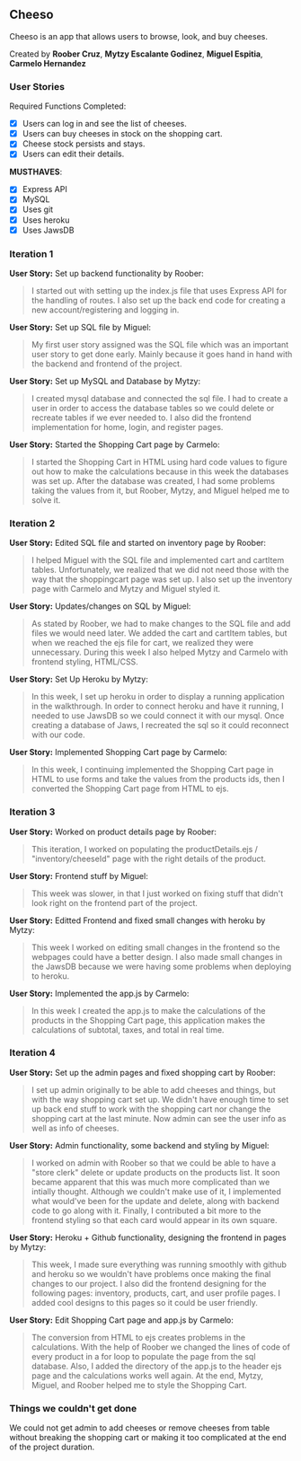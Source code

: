 ## Cheeso

Cheeso is an app that allows users to browse, look, and buy cheeses.

Created by **Roober Cruz**, **Mytzy Escalante Godinez**, **Miguel Espitia**, **Carmelo Hernandez**

### User Stories

Required Functions Completed:
* [x] Users can log in and see the list of cheeses.
* [x] Users can buy cheeses in stock on the shopping cart.
* [x] Cheese stock persists and stays.
* [x] Users can edit their details.

**MUSTHAVES**:
* [x] Express API
* [x] MySQL
* [x] Uses git 
* [x] Uses heroku
* [x] Uses JawsDB

### Iteration 1
**User Story:** Set up backend functionality by Roober:
> I started out with setting up the index.js file that uses Express API for the handling
> of routes. I also set up the back end code for creating a new account/registering and logging in.

**User Story:** Set up SQL file by Miguel:
> My first user story assigned was the SQL file which was an important user story to get done early.
> Mainly because it goes hand in hand with the backend and frontend of the project.

**User Story:** Set up MySQL and Database by Mytzy:
> I created mysql database and connected the sql file. I had to create a user in order to access the
> database tables so we could delete or recreate tables if we ever needed to.
> I also did the frontend implementation for home, login, and register pages.

**User Story:** Started the Shopping Cart page by Carmelo:
> I started the Shopping Cart in HTML using hard code values to figure out how to make the calculations because in this week 
> the databases was set up. After the database was created, I had some problems taking the values
> from it, but Roober, Mytzy, and Miguel helped me to solve it.  

### Iteration 2
**User Story:** Edited SQL file and started on inventory page by Roober:
> I helped Miguel with the SQL file and implemented cart and cartItem tables. Unfortunately, we realized that
> we did not need those with the way that the shoppingcart page was set up. I also set up the inventory page
> with Carmelo and Mytzy and Miguel styled it.

**User Story:** Updates/changes on SQL by Miguel:
> As stated by Roober, we had to make changes to the SQL file and add files we would need later. We added the
> cart and cartItem tables, but when we reached the ejs file for cart, we realized they were unnecessary.
> During this week I also helped Mytzy and Carmelo with frontend styling, HTML/CSS.

**User Story:** Set Up Heroku by Mytzy:
> In this week, I set up heroku in order to display a running application in the walkthrough.
> In order to connect heroku and have it running, I needed to use JawsDB so we could connect it with our mysql.
> Once creating a database of Jaws, I recreated the sql so it could reconnect with our code.

**User Story:** Implemented Shopping Cart page by Carmelo:
> In this week, I continuing implemented the Shopping Cart page in HTML to use forms and take the values from the products ids,
> then I converted the Shopping Cart page from HTML to ejs.

### Iteration 3
**User Story:** Worked on product details page by Roober:
> This iteration, I worked on populating the productDetails.ejs / "inventory/cheeseId" page with the right
> details of the product.

**User Story:** Frontend stuff by Miguel:
> This week was slower, in that I just worked on fixing stuff that didn't look right on the frontend part of
> the project.

**User Story:** Editted Frontend and fixed small changes with heroku by Mytzy:
> This week I worked on editing small changes in the frontend so the webpages could have a better design.
> I also made small changes in the JawsDB because we were having some problems when deploying to heroku.

**User Story:** Implemented the app.js by Carmelo:
> In this week I created the app.js to make the calculations of the products in the Shopping Cart page,
> this application makes the calculations of subtotal, taxes, and total in real time.

### Iteration 4
**User Story:** Set up the admin pages and fixed shopping cart by Roober:
> I set up admin originally to be able to add cheeses and things, but with the way shopping cart set up. We didn't have enough time
> to set up back end stuff to work with the shopping cart nor change the shopping cart at the last minute. Now admin can see the user info as well as
> info of cheeses.

**User Story:** Admin functionality, some backend and styling by Miguel:
> I worked on admin with Roober so that we could be able to have a "store clerk" delete or update products on the products list.
> It soon became apparent that this was much more complicated than we intially thought. Although we couldn't make use of it,
> I implemented what would've been for the update and delete, along with backend code to go along with it.
> Finally, I contributed a bit more to the frontend styling so that each card would appear in its own square.

**User Story:** Heroku + Github functionality, designing the frontend in pages by Mytzy:
> This week, I made sure everything was running smoothly with github and heroku so we wouldn't have problems once making the
> final changes to our project. I also did the frontend designing for the following pages: inventory, products, cart, and 
> user profile pages. I added cool designs to this pages so it could be user friendly.

**User Story:** Edit Shopping Cart page and app.js by Carmelo:
> The conversion from HTML to ejs creates problems in the calculations. With the help of Roober we changed the lines of code
> of every product in a for loop to populate the page from the sql database. Also, I added the directory of the app.js to 
> the header ejs page and the calculations works well again. At the end, Mytzy, Miguel, and Roober helped me to style the Shopping Cart.

### Things we couldn't get done
We could not get admin to add cheeses or remove cheeses from table without breaking the shopping cart or making it too complicated at the end of the project duration. 
